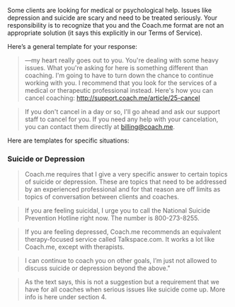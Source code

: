 Some clients are looking for medical or psychological help. Issues like depression and suicide are scary and need to be treated seriously. Your responsibility is to recognize that you and the Coach.me format are not an appropriate solution (it says this explicitly in our Terms of Service). 

Here’s a general template for your response:

><Client>—my heart really goes out to you. You're dealing with some heavy issues. What you're asking for here is something different than coaching. I'm going to have to turn down the chance to continue working with you. I recommend that you look for the services of a medical or therapeutic professional instead. Here's how you can cancel coaching: http://support.coach.me/article/25-cancel  

>If you don't cancel in a day or so, I'll go ahead and ask our support staff to cancel for you. If you need any help with your cancelation, you can contact them directly at billing@coach.me.

Here are templates for specific situations:

### Suicide or Depression

>Coach.me requires that I give a very specific answer to certain topics of suicide or depression. These are topics that need to be addressed by an experienced professional and for that reason are off limits as topics of conversation between clients and coaches.

>If you are feeling suicidal, I urge you to call the National Suicide Prevention Hotline right now. The number is 800-273-8255.

>If you are feeling depressed, Coach.me recommends an equivalent therapy-focused service called Talkspace.com. It works a lot like Coach.me, except with therapists.

>I can continue to coach you on other goals, I’m just not allowed to discuss suicide or depression beyond the above."

>As the text says, this is not a suggestion but a requirement that we have for all coaches when serious issues like suicide come up. More info is here under section 4.


